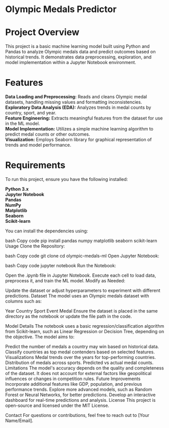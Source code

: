 # Olympic Medals Predictor
# Project Overview
This project is a basic machine learning model built using Python and Pandas to analyze Olympic medals data and predict outcomes based on historical trends. It demonstrates data preprocessing, exploration, and model implementation within a Jupyter Notebook environment.

# Features
**Data Loading and Preprocessing:** Reads and cleans Olympic medal datasets, handling missing values and formatting inconsistencies.<br>
**Exploratory Data Analysis (EDA):** Analyzes trends in medal counts by country, sport, and year.<br>
**Feature Engineering:** Extracts meaningful features from the dataset for use in the ML model.<br>
**Model Implementation:** Utilizes a simple machine learning algorithm to predict medal counts or other outcomes.<br>
**Visualization:** Employs Seaborn library for graphical representation of trends and model performance.<br>

# Requirements
To run this project, ensure you have the following installed:

**Python 3.x<br>
Jupyter Notebook<br>
Pandas<br>
NumPy<br>
Matplotlib<br>
Seaborn<br>
Scikit-learn**<br>

You can install the dependencies using:

bash
Copy code
pip install pandas numpy matplotlib seaborn scikit-learn
Usage
Clone the Repository:

bash
Copy code
git clone <repository-link>
cd olympic-medals-ml
Open Jupyter Notebook:

bash
Copy code
jupyter notebook
Run the Notebook:

Open the .ipynb file in Jupyter Notebook.
Execute each cell to load data, preprocess it, and train the ML model.
Modify as Needed:

Update the dataset or adjust hyperparameters to experiment with different predictions.
Dataset
The model uses an Olympic medals dataset with columns such as:

Year
Country
Sport
Event
Medal
Ensure the dataset is placed in the same directory as the notebook or update the file path in the code.

Model Details
The notebook uses a basic regression/classification algorithm from Scikit-learn, such as Linear Regression or Decision Tree, depending on the objective. The model aims to:

Predict the number of medals a country may win based on historical data.
Classify countries as top medal contenders based on selected features.
Visualizations
Medal trends over the years for top-performing countries.
Distribution of medals across sports.
Predicted vs actual medal counts.
Limitations
The model's accuracy depends on the quality and completeness of the dataset.
It does not account for external factors like geopolitical influences or changes in competition rules.
Future Improvements
Incorporate additional features like GDP, population, and previous performance trends.
Explore more advanced models, such as Random Forest or Neural Networks, for better predictions.
Develop an interactive dashboard for real-time predictions and analysis.
License
This project is open-source and licensed under the MIT License.

Contact
For questions or contributions, feel free to reach out to [Your Name/Email].
